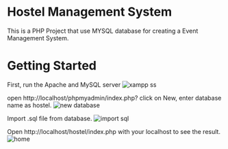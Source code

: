 # Hostel Management System
This is a PHP Project that use MYSQL database for creating a Event Management System.

# Getting Started
First, run the Apache and MySQL server
![xampp ss](https://user-images.githubusercontent.com/91686147/177033996-7bfb1ba3-8dde-4dc7-9780-3379eed0cc4f.PNG)

open http://localhost/phpmyadmin/index.php? click on New, enter database name as hostel.
![new database](https://user-images.githubusercontent.com/91686147/177033840-91f1fde4-6b6e-44d0-a0ea-edc6b7978bbd.PNG)

Import .sql file from database.
![import sql](https://user-images.githubusercontent.com/91686147/177033916-ed77d710-9527-4c65-8b58-7868cfb87fb1.PNG)

Open http://localhost/hostel/index.php with your localhost to see the result.
![home](https://user-images.githubusercontent.com/91686147/177033954-68f05bcd-d4d9-4667-8f8b-d6d2883e53c8.PNG)









